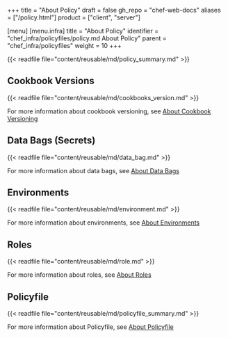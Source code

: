 +++
title = "About Policy"
draft = false
gh_repo = "chef-web-docs"
aliases = ["/policy.html"]
product = ["client", "server"]

[menu]
  [menu.infra]
    title = "About Policy"
    identifier = "chef_infra/policyfiles/policy.md About Policy"
    parent = "chef_infra/policyfiles"
    weight = 10
+++

{{< readfile file="content/reusable/md/policy_summary.md" >}}

## Cookbook Versions

{{< readfile file="content/reusable/md/cookbooks_version.md" >}}

For more information about cookbook versioning, see [About Cookbook
Versioning](/cookbook_versioning/)

## Data Bags (Secrets)

{{< readfile file="content/reusable/md/data_bag.md" >}}

For more information about data bags, see [About Data
Bags](/data_bags/)

## Environments

{{< readfile file="content/reusable/md/environment.md" >}}

For more information about environments, see [About
Environments](/environments/)

## Roles

{{< readfile file="content/reusable/md/role.md" >}}

For more information about roles, see [About Roles](/roles/)

## Policyfile

{{< readfile file="content/reusable/md/policyfile_summary.md" >}}

For more information about Policyfile, see [About
Policyfile](/policyfile/)
